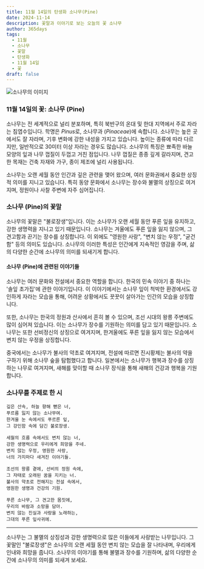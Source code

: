 ```yaml
---
title: 11월 14일의 탄생화 소나무(Pine)
date: 2024-11-14
description: 꽃말과 이야기로 보는 오늘의 꽃 소나무
author: 365days
tags:
  - 11월
  - 소나무
  - 꽃말
  - 탄생화
  - 11월 14일
  - 꽃
draft: false
---
```



![소나무의 이미지](https://cdn.pixabay.com/photo/2020/09/03/13/56/pine-5541335_640.jpg#center)


### 11월 14일의 꽃: 소나무 (Pine)

소나무는 전 세계적으로 널리 분포하며, 특히 북반구의 온대 및 한대 지역에서 주로 자라는 침엽수입니다. 학명은 *Pinus*로, 소나무과 (*Pinaceae*)에 속합니다. 소나무는 높은 곳에서도 잘 자라며, 기후 변화에 강한 내성을 가지고 있습니다. 높이는 종류에 따라 다르지만, 일반적으로 30미터 이상 자라는 경우도 많습니다. 소나무의 특징은 뾰족한 바늘 모양의 잎과 나무 껍질이 두껍고 거친 점입니다. 나무 껍질은 종종 깊게 갈라지며, 견고한 목재는 건축 자재와 가구, 종이 제조에 널리 사용됩니다.

소나무는 오랜 세월 동안 인간과 깊은 관련을 맺어 왔으며, 여러 문화권에서 중요한 상징적 의미를 지니고 있습니다. 특히 동양 문화에서 소나무는 장수와 불멸의 상징으로 여겨지며, 정원이나 사찰 주변에 자주 심어집니다.

### 소나무 (Pine)의 꽃말

소나무의 꽃말은 "불로장생"입니다. 이는 소나무가 오랜 세월 동안 푸른 잎을 유지하고, 강한 생명력을 지니고 있기 때문입니다. 소나무는 겨울에도 푸른 잎을 잃지 않으며, 그 견고함과 끈기는 장수를 상징합니다. 이 외에도 "영원한 사랑", "변치 않는 우정", "굳건함" 등의 의미도 있습니다. 소나무의 이러한 특성은 인간에게 지속적인 영감을 주며, 삶의 다양한 순간에 소나무의 의미를 되새기게 합니다.

#### 소나무 (Pine)에 관련된 이야기들

소나무는 여러 문화와 전설에서 중요한 역할을 합니다. 한국의 민속 이야기 중 하나는 '솔잎 초가집'에 관한 이야기입니다. 이 이야기에서는 소나무 잎이 척박한 환경에서도 강인하게 자라는 모습을 통해, 어려운 상황에서도 꿋꿋이 살아가는 인간의 모습을 상징합니다.

또한, 소나무는 한국의 정원과 산사에서 흔히 볼 수 있으며, 조선 시대의 왕릉 주변에도 많이 심어져 있습니다. 이는 소나무가 장수를 기원하는 의미를 담고 있기 때문입니다. 소나무는 또한 선비정신의 상징으로 여겨지며, 한겨울에도 푸른 잎을 잃지 않는 모습에서 변치 않는 우정을 상징합니다.

중국에서는 소나무가 불사의 약초로 여겨지며, 전설에 따르면 진시황제는 불사의 약을 구하기 위해 소나무 숲을 탐험했다고 합니다. 일본에서는 소나무가 행복과 장수를 상징하는 나무로 여겨지며, 새해를 맞이할 때 소나무 장식을 통해 새해의 건강과 행복을 기원합니다.

### 소나무를 주제로 한 시

	깊은 산속, 하늘 향해 뻗은 너,
	푸르름 잃지 않는 소나무여.
	한겨울 눈 속에서도 푸르른 잎,
	그 강인함 속에 담긴 불로장생.
	
	세월의 흐름 속에서도 변치 않는 너,
	강한 생명력으로 우리에게 희망을 주네.
	변치 않는 우정, 영원한 사랑,
	너의 가지마다 새겨진 이야기들.
	
	조선의 왕릉 곁에, 선비의 정원 속에,
	그 자태로 오래된 꿈을 지키는 너.
	불사의 약초로 전해지는 전설 속에서,
	영원한 생명과 건강의 기원.
	
	푸른 소나무, 그 견고한 몸짓에,
	우리의 바람과 소망을 담아.
	변치 않는 진실과 사랑을 노래하는,
	그대의 푸른 잎사귀에.

---

소나무는 그 불멸의 상징성과 강한 생명력으로 많은 이들에게 사랑받는 나무입니다. 그 꽃말인 "불로장생"은 소나무의 오랜 세월 동안 변치 않는 모습을 잘 나타내며, 우리에게 인내와 희망을 줍니다. 소나무의 이야기를 통해 불멸과 장수를 기원하며, 삶의 다양한 순간에 소나무의 의미를 되새겨 보세요.

